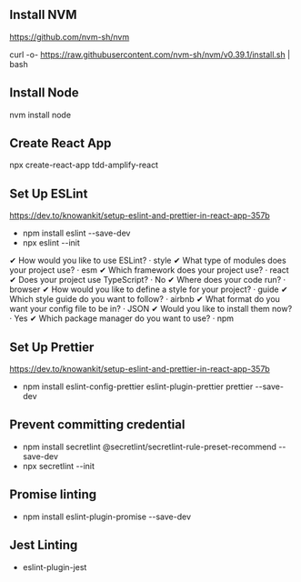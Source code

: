 ## Install NVM

https://github.com/nvm-sh/nvm

curl -o- https://raw.githubusercontent.com/nvm-sh/nvm/v0.39.1/install.sh | bash

## Install Node

nvm install node

## Create React App

npx create-react-app tdd-amplify-react

## Set Up ESLint

https://dev.to/knowankit/setup-eslint-and-prettier-in-react-app-357b

- npm install eslint --save-dev
- npx eslint --init

✔ How would you like to use ESLint? · style
✔ What type of modules does your project use? · esm
✔ Which framework does your project use? · react
✔ Does your project use TypeScript? · No
✔ Where does your code run? · browser
✔ How would you like to define a style for your project? · guide
✔ Which style guide do you want to follow? · airbnb
✔ What format do you want your config file to be in? · JSON
✔ Would you like to install them now? · Yes
✔ Which package manager do you want to use? · npm

## Set Up Prettier

https://dev.to/knowankit/setup-eslint-and-prettier-in-react-app-357b

- npm install eslint-config-prettier eslint-plugin-prettier prettier --save-dev

## Prevent committing credential

- npm install secretlint @secretlint/secretlint-rule-preset-recommend --save-dev
- npx secretlint --init

## Promise linting

- npm install eslint-plugin-promise --save-dev

## Jest Linting

- eslint-plugin-jest
